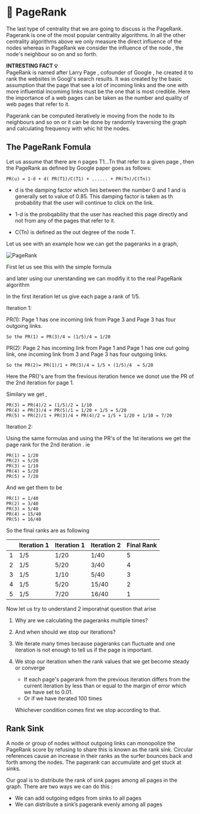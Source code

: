 # :mushroom: PageRank 
The last type of centrality that we are going to discuss is the PageRank.
Pagerank is one of the most popular centrality algorithms. In all the other centrality algorithms above we only measure the direct influence of the nodes whereas in PageRank we consider the influence of the node , the node's neighbour so on and so forth.

 <b> INTRESTING FACT  :bulb:</b> <br>
PageRank is named after Larry Page , cofounder of Google , he created it to rank the websites in Googl's search results. It was created by the basic assumption that the page that see a lot of incoming links and the one with more influential incomimg links must be the one that is most credible. Here the importance of a web pages can be taken as the number and quality of web pages that refer to it.


Pagerank can be computed iteratively ie moving from the node to its neighbours and so on or it can be done by randomly traversing the graph and calculating  frequency with whic hit the nodes.

## The PageRank Fomula

Let us assume that there are n pages T1...Tn that refer to a given page , then the PageRank as defined by Google paper goes as follows:

```
PR(u) = 1-d + d( PR(T1)/C(T1) + ...... + PR(Tn)/C(Tn))
```

- d is the damping factor which lies between the number 0 and 1  and is generally set to value of 0.85. This damping factor is taken as th probability that the user will continue to click on the link.

- 1-d is the probqability that the user has reached this page directly and not from any of the pages that refer to it.
- C(Tn) is defined as the out degree of the node T.


Let us see with an example how we can get the pageranks in a graph,

![PageRank](/AAD_proj_png/PageRank_ex_.png "Text to show on mouseover")

First let us see this with the simple formula  
<!-- PR(u) =    PR(v)/|out(v)|  check this part  -->
and later using our unerstanding we can modifiy it to the real PageRank algorithm 

In the first iteration let us give each page a rank of 1/5. 

Iteration 1:

PR(1): Page 1 has one incoming link from Page 3 and Page 3 has four outgoing links. 

```
So the PR(1) = PR(3)/4 = (1/5)/4 = 1/20
```

PR(2): Page 2 has incoming link from Page 1 and Page 1 has one out going link, one incoming link from 3 and Page 3 has four outgoing links. 

```
So the PR(2)= PR(1)/1 + PR(3)/4 = 1/5 + (1/5)/4  = 5/20 
```
Here the PR()'s are from the frevious iteration hence we donot use the PR of the 2nd iteration for page 1.

Similary we get ,

```
PR(3) = PR(4)/2 = (1/5)/2 = 1/10
PR(4) = PR(3)/4 + PR(5)/1 = 1/20 + 1/5 = 5/20
PR(5) = PR(2)/1 + PR(3)/4 + PR(4)/2 = 1/5 + 1/20 + 1/10 = 7/20
```

Iteration 2: 

Using the same formulas and using the PR's of the 1st iterations we get the page rank for the 2nd iteration .
ie 

```
PR(1) = 1/20
PR(2) = 5/20
PR(3) = 1/10
PR(4) = 5/20
PR(5) = 7/20
```

And we get them to be

```
PR(1) = 1/40
PR(2) = 3/40
PR(3) = 5/40
PR(4) = 15/40
PR(5) = 16/40
```

So the final ranks are as following 

|     | Iteration 1| Iteration 1| Iteration 2| Final Rank|
|-----|------------|------------|------------|-----------|
| 1   |  1/5       |     1/20       |     1/40       |    5       |
| 2   |  1/5       |       5/20     |         3/40   |     4      |
| 3   |  1/5       |       1/10     |        5/40    |      3     |
| 4   |  1/5       |          5/20  |        15/40    |      2     |
| 5   |  1/5       |         7/20   |        16/40    |       1    |


Now let us try to understand 2 imporatnat question that arise 
1. Why are we calculating the pageranks multiple times?
2. And when should we stop our iterations?

1. We iterate many times because pageranks can fluctuate and one iteration is not enough to tell us if the page is important.

2. We stop our iteration when the rank values that we get become steady or converge
   - If each page's pagerank from the previous iteration differs from the current iteration by less than or equal to the margin of error which we have set to 0.01.
   - Or if we have iterated 100 times

   Whichever condition comes  first we stop according to that.

## Rank Sink 

A node or group of nodes  without outgoing links can monopolize the PageRank score by refusing to share this is known as the rank sink. Circular references cause an increase in their ranks as the surfer bounces back and forth among the nodes. The pagerank can accumulate and get stuck at sinks.

Our goal is to distribute the rank of sink pages among all pages in the graph. There are two ways we can do this :
- We can add outgoing edges from sinks to all pages
- We can distribute a sink’s pagerank evenly among all pages 

<!-- ### Handle Sinks - Adding Edges Method
1. After you have determined which pages are sinks, add outgoing
edges from each sink to every page in your graph, including the
sinks. (This should be done before the main loop and should only
be done once).
2. Remember to update the sinks' number of outgoing edges. (This
should also be done before the main loop).
3. Within the main body of your loop, after you clone your _current
array of pageranks into your _previous array, be sure to reset
the entirety of _current to be 0.0.

### Handle Sinks - Distribute Rank Method
Pseudocode for handleSinks() - you should call this at the start of every
iteration of the algorithm and set that to be each current page’s rank before
updating it:
1. For each sink, set its updated rank to be the sink’s previous rank divided
by the number of total pages and sum all of the sinks’ updated ranks.
2. For every page in the graph, set the new rank to be the sum of the sinks’
updated ranks. -->
